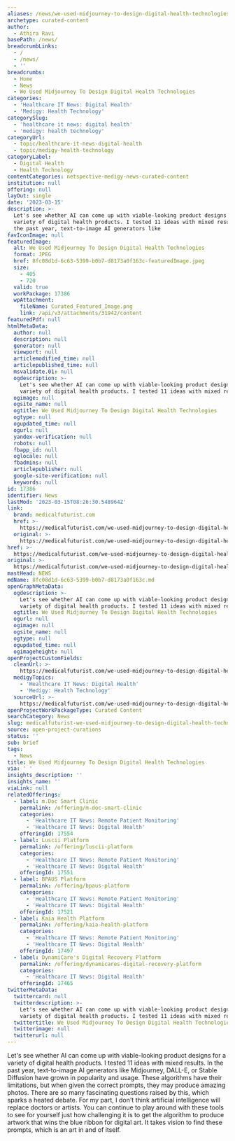 ```yaml
---
aliases: /news/we-used-midjourney-to-design-digital-health-technologies
archetype: curated-content
author:
  - Athira Ravi
basePath: /news/
breadcrumbLinks:
  - /
  - /news/
  - ''
breadcrumbs:
  - Home
  - News
  - We Used Midjourney To Design Digital Health Technologies
categories:
  - 'Healthcare IT News: Digital Health'
  - 'Medigy: Health Technology'
categorySlug:
  - 'healthcare it news: digital health'
  - 'medigy: health technology'
categoryUrl:
  - topic/healthcare-it-news-digital-health
  - topic/medigy-health-technology
categoryLabel:
  - Digital Health
  - Health Technology
contentCategories: netspective-medigy-news-curated-content
institution: null
offering: null
layOut: single
date: '2023-03-15'
description: >-
  Let's see whether AI can come up with viable-looking product designs for a
  variety of digital health products. I tested 11 ideas with mixed results. In
  the past year, text-to-image AI generators like 
favIconImage: null
featuredImage:
  alt: We Used Midjourney To Design Digital Health Technologies
  format: JPEG
  href: 8fc08d1d-6c63-5399-b0b7-d8173a0f163c-featuredImage.jpeg
  size:
    - 405
    - 720
  valid: true
  workPackage: 17386
  wpAttachment:
    fileName: Curated_Featured_Image.png
    link: /api/v3/attachments/31942/content
featuredPdf: null
htmlMetaData:
  author: null
  description: null
  generator: null
  viewport: null
  articlemodified_time: null
  articlepublished_time: null
  msvalidate.01: null
  ogdescription: >-
    Let's see whether AI can come up with viable-looking product designs for a
    variety of digital health products. I tested 11 ideas with mixed results.
  ogimage: null
  ogsite_name: null
  ogtitle: We Used Midjourney To Design Digital Health Technologies
  ogtype: null
  ogupdated_time: null
  ogurl: null
  yandex-verification: null
  robots: null
  fbapp_id: null
  oglocale: null
  fbadmins: null
  articlepublisher: null
  google-site-verification: null
  keywords: null
id: 17386
identifier: News
lastMod: '2023-03-15T08:26:30.548964Z'
link:
  brand: medicalfuturist.com
  href: >-
    https://medicalfuturist.com/we-used-midjourney-to-design-digital-health-technologies/
  original: >-
    https://medicalfuturist.com/we-used-midjourney-to-design-digital-health-technologies
href: >-
  https://medicalfuturist.com/we-used-midjourney-to-design-digital-health-technologies/
original: >-
  https://medicalfuturist.com/we-used-midjourney-to-design-digital-health-technologies
mastHead: NEWS
mdName: 8fc08d1d-6c63-5399-b0b7-d8173a0f163c.md
openGraphMetaData:
  ogdescription: >-
    Let's see whether AI can come up with viable-looking product designs for a
    variety of digital health products. I tested 11 ideas with mixed results.
  ogtitle: We Used Midjourney To Design Digital Health Technologies
  ogurl: null
  ogimage: null
  ogsite_name: null
  ogtype: null
  ogupdated_time: null
  ogimageheight: null
openProjectCustomFields:
  cleanUrl: >-
    https://medicalfuturist.com/we-used-midjourney-to-design-digital-health-technologies/
  medigyTopics:
    - 'Healthcare IT News: Digital Health'
    - 'Medigy: Health Technology'
  sourceUrl: >-
    https://medicalfuturist.com/we-used-midjourney-to-design-digital-health-technologies
openProjectWorkPackageType: Curated Content
searchCategory: News
slug: medicalfuturist-we-used-midjourney-to-design-digital-health-technologies
source: open-project-curations
status: ''
sub: brief
tags:
  - News
title: We Used Midjourney To Design Digital Health Technologies
via: ' '
insights_description: ''
insights_name: ''
viaLink: null
relatedOfferings:
  - label: m.Doc Smart Clinic
    permalink: /offering/m-doc-smart-clinic
    categories:
      - 'Healthcare IT News: Remote Patient Monitoring'
      - 'Healthcare IT News: Digital Health'
    offeringId: 17554
  - label: Luscii Platform
    permalink: /offering/luscii-platform
    categories:
      - 'Healthcare IT News: Remote Patient Monitoring'
      - 'Healthcare IT News: Digital Health'
    offeringId: 17551
  - label: BPAUS Platform
    permalink: /offering/bpaus-platform
    categories:
      - 'Healthcare IT News: Remote Patient Monitoring'
      - 'Healthcare IT News: Digital Health'
    offeringId: 17521
  - label: Kaia Health Platform
    permalink: /offering/kaia-health-platform
    categories:
      - 'Healthcare IT News: Remote Patient Monitoring'
      - 'Healthcare IT News: Digital Health'
    offeringId: 17497
  - label: DynamiCare's Digital Recovery Platform
    permalink: /offering/dynamicares-digital-recovery-platform
    categories:
      - 'Healthcare IT News: Digital Health'
    offeringId: 17465
twitterMetaData:
  twittercard: null
  twitterdescription: >-
    Let's see whether AI can come up with viable-looking product designs for a
    variety of digital health products. I tested 11 ideas with mixed results.
  twittertitle: We Used Midjourney To Design Digital Health Technologies
  twitterimage: null
  twitterurl: null
---
```

<p>Let's see whether AI can come up with viable-looking product designs for a variety of digital health products. I tested 11 ideas with mixed results. In the past year, text-to-image AI generators like Midjourney, DALL-E, or Stable Diffusion have grown in popularity and usage. These algorithms have their limitations, but when given the correct prompts, they may produce amazing photos. There are so many fascinating questions raised by this, which sparks a heated debate. For my part, I don't think artificial intelligence will replace doctors or artists. You can continue to play around with these tools to see for yourself just how challenging it is to get the algorithm to produce artwork that wins the blue ribbon for digital art. It takes vision to find these prompts, which is an art in and of itself.</p>
